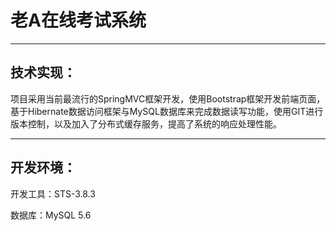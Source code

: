 # 老A在线考试系统 #
> 

----------


## 技术实现： ##
项目采用当前最流行的SpringMVC框架开发，使用Bootstrap框架开发前端页面，基于Hibernate数据访问框架与MySQL数据库来完成数据读写功能，使用GIT进行版本控制，以及加入了分布式缓存服务，提高了系统的响应处理性能。

----------

## 开发环境： ##
开发工具：STS-3.8.3

数据库：MySQL 5.6